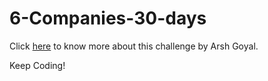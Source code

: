 # 6-Companies-30-days
Click [here](https://youtu.be/QUnaBYKQkZU) to know more about this challenge by Arsh Goyal.

Keep Coding!
